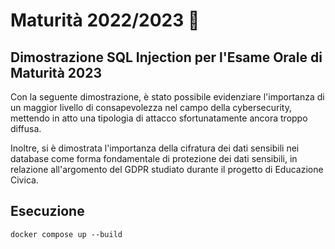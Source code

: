 # Maturità 2022/2023 🏫

## Dimostrazione SQL Injection per l'Esame Orale di Maturità 2023

Con la seguente dimostrazione, è stato possibile evidenziare l'importanza di un maggior livello di consapevolezza nel campo della cybersecurity, mettendo in atto una tipologia di attacco sfortunatamente ancora troppo diffusa.

Inoltre, si è dimostrata l'importanza della cifratura dei dati sensibili nei database come forma fondamentale di protezione dei dati sensibili, in relazione all'argomento del GDPR studiato durante il progetto di Educazione Civica.


## **Esecuzione**
```
docker compose up --build 
```
